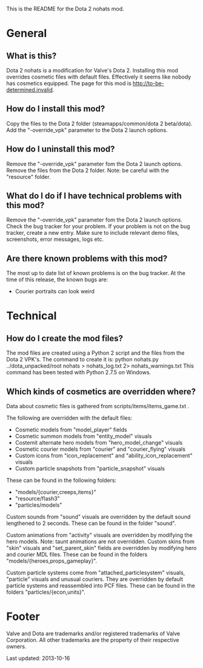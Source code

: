 This is the README for the Dota 2 nohats mod.

# General
## What is this?
Dota 2 nohats is a modification for Valve's Dota 2.
Installing this mod overrides cosmetic files with default files.
Effectively it seems like nobody has cosmetics equipped.
The page for this mod is <http://to-be-determined.invalid>.

## How do I install this mod?
Copy the files to the Dota 2 folder (steamapps/common/dota 2 beta/dota).
Add the "-override_vpk" parameter to the Dota 2 launch options.

## How do I uninstall this mod?
Remove the "-override_vpk" parameter fom the Dota 2 launch options.
Remove the files from the Dota 2 folder.
Note: be careful with the "resource" folder.

## What do I do if I have technical problems with this mod?
Remove the "-override_vpk" parameter fom the Dota 2 launch options.
Check the bug tracker for your problem.
If your problem is not on the bug tracker, create a new entry.
Make sure to include relevant demo files, screenshots, error messages, logs etc.

## Are there known problems with this mod?
The most up to date list of known problems is on the bug tracker.
At the time of this release, the known bugs are:
* Courier portraits can look weird

# Technical
## How do I create the mod files?

The mod files are created using a Python 2 script and the files from the Dota 2 VPK's.
The command to create it is:
  python nohats.py ../dota_unpacked/root nohats > nohats_log.txt 2> nohats_warnings.txt
This command has been tested with Python 2.7.5 on Windows.

## Which kinds of cosmetics are overridden where?

Data about cosmetic files is gathered from scripts/items/items_game.txt .

The following are overridden with the default files:

* Cosmetic models from "model_player" fields
* Cosmetic summon models from "entity_model" visuals
* Costemit alternate hero models from "hero_model_change" visuals
* Cosmetic courier models from "courier" and "courier_flying" visuals
* Custom icons from "icon_replacement" and "ability_icon_replacement" visuals
* Custom particle snapshots from "particle_snapshot" visuals

These can be found in the following folders:

* "models/{courier,creeps,items}"
* "resource/flash3"
* "particles/models"

Custom sounds from "sound" visuals are overridden by the default sound lengthened to 2 seconds.
These can be found in the folder "sound".

Custom animations from "activity" visuals are overridden by modifying the hero models.
Note: taunt animations are not overridden.
Custom skins from "skin" visuals and "set_parent_skin" fields are overridden by modifying hero and courier MDL files.
These can be found in the folders "models/{heroes,props_gameplay}".

Custom particle systems come from "attached_particlesystem" visuals, "particle" visuals and unusual couriers.
They are overridden by default particle systems and reassembled into PCF files.
These can be found in the folders "particles/{econ,units}".

# Footer

Valve and Dota are trademarks and/or registered trademarks of Valve Corporation.
All other trademarks are the property of their respective owners.

Last updated: 2013-10-16
